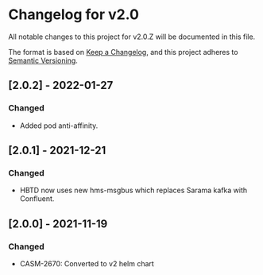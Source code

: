 # Changelog for v2.0

All notable changes to this project for v2.0.Z will be documented in this file.

The format is based on [Keep a Changelog](https://keepachangelog.com/en/1.0.0/),
and this project adheres to [Semantic Versioning](https://semver.org/spec/v2.0.0.html).

## [2.0.2] - 2022-01-27

### Changed

- Added pod anti-affinity.

## [2.0.1] - 2021-12-21

### Changed

- HBTD now uses new hms-msgbus which replaces Sarama kafka with Confluent.

## [2.0.0] - 2021-11-19

### Changed

- CASM-2670: Converted to v2 helm chart
